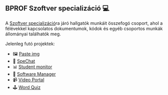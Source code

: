 ## BPROF Szoftver specializáció 💻
A [Szoftver specializáció](https://bprof-spec.github.io/)ra járó hallgatók munkáit összefogó csoport, ahol a félévekkel kapcsolatos dokumentumok, kódok és egyéb csoportos munkák állományai találhatók meg.

Jelenleg futó projektek:
- 🖼 [Paste img](https://github.com/bprof-spec-codes/pasteimg)
- 💭 [SpeChat](https://github.com/bprof-spec-codes/specchat)
- 📊 [Student monitor](https://github.com/bprof-spec-codes/studmon)
- 💾 [Software Manager](https://github.com/bprof-spec-codes/softman)
- 📹 [Video Portal](https://github.com/bprof-spec-codes/videoportal)
- 🕹 [Word Quiz](https://github.com/bprof-spec-codes/wordquiz)

